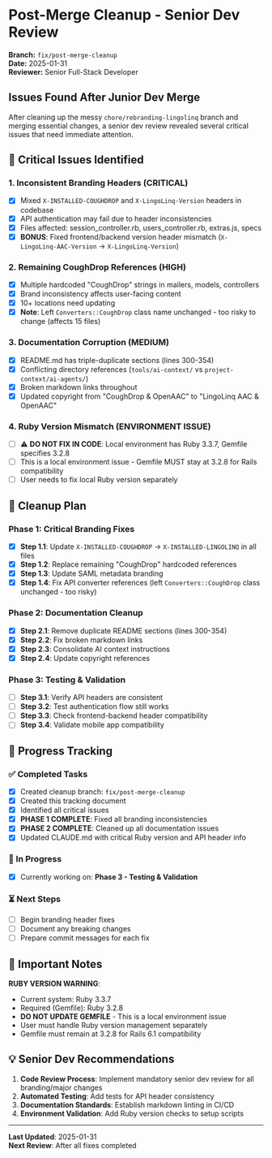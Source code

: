 # Post-Merge Cleanup - Senior Dev Review

**Branch:** `fix/post-merge-cleanup`  
**Date:** 2025-01-31  
**Reviewer:** Senior Full-Stack Developer  

## Issues Found After Junior Dev Merge

After cleaning up the messy `chore/rebranding-lingolinq` branch and merging essential changes, a senior dev review revealed several critical issues that need immediate attention.

## 🚨 Critical Issues Identified

### 1. **Inconsistent Branding Headers** (CRITICAL)
- [x] Mixed `X-INSTALLED-COUGHDROP` and `X-LingoLinq-Version` headers in codebase
- [x] API authentication may fail due to header inconsistencies
- [x] Files affected: session_controller.rb, users_controller.rb, extras.js, specs
- [x] **BONUS**: Fixed frontend/backend version header mismatch (`X-LingoLinq-AAC-Version` → `X-LingoLinq-Version`)

### 2. **Remaining CoughDrop References** (HIGH)
- [x] Multiple hardcoded "CoughDrop" strings in mailers, models, controllers
- [x] Brand inconsistency affects user-facing content
- [x] 10+ locations need updating
- [x] **Note**: Left `Converters::CoughDrop` class name unchanged - too risky to change (affects 15 files)

### 3. **Documentation Corruption** (MEDIUM)
- [x] README.md has triple-duplicate sections (lines 300-354)
- [x] Conflicting directory references (`tools/ai-context/` vs `project-context/ai-agents/`)
- [x] Broken markdown links throughout
- [x] Updated copyright from "CoughDrop & OpenAAC" to "LingoLinq AAC & OpenAAC"

### 4. **Ruby Version Mismatch** (ENVIRONMENT ISSUE)
- [ ] ⚠️ **DO NOT FIX IN CODE**: Local environment has Ruby 3.3.7, Gemfile specifies 3.2.8
- [ ] This is a local environment issue - Gemfile MUST stay at 3.2.8 for Rails compatibility
- [ ] User needs to fix local Ruby version separately

## 🔧 Cleanup Plan

### Phase 1: Critical Branding Fixes
- [x] **Step 1.1**: Update `X-INSTALLED-COUGHDROP` → `X-INSTALLED-LINGOLINQ` in all files
- [x] **Step 1.2**: Replace remaining "CoughDrop" hardcoded references
- [x] **Step 1.3**: Update SAML metadata branding
- [x] **Step 1.4**: Fix API converter references (left `Converters::CoughDrop` class unchanged - too risky)

### Phase 2: Documentation Cleanup  
- [x] **Step 2.1**: Remove duplicate README sections (lines 300-354)
- [x] **Step 2.2**: Fix broken markdown links
- [x] **Step 2.3**: Consolidate AI context instructions
- [x] **Step 2.4**: Update copyright references

### Phase 3: Testing & Validation
- [ ] **Step 3.1**: Verify API headers are consistent
- [ ] **Step 3.2**: Test authentication flow still works
- [ ] **Step 3.3**: Check frontend-backend header compatibility
- [ ] **Step 3.4**: Validate mobile app compatibility

## 📝 Progress Tracking

### ✅ Completed Tasks
- [x] Created cleanup branch: `fix/post-merge-cleanup`
- [x] Created this tracking document
- [x] Identified all critical issues
- [x] **PHASE 1 COMPLETE**: Fixed all branding inconsistencies
- [x] **PHASE 2 COMPLETE**: Cleaned up all documentation issues
- [x] Updated CLAUDE.md with critical Ruby version and API header info

### 🔄 In Progress  
- [x] Currently working on: **Phase 3 - Testing & Validation**

### ⏳ Next Steps
- [ ] Begin branding header fixes
- [ ] Document any breaking changes
- [ ] Prepare commit messages for each fix

## 🚨 Important Notes

**RUBY VERSION WARNING**: 
- Current system: Ruby 3.3.7
- Required (Gemfile): Ruby 3.2.8  
- **DO NOT UPDATE GEMFILE** - This is a local environment issue
- User must handle Ruby version management separately
- Gemfile must remain at 3.2.8 for Rails 6.1 compatibility

## 💡 Senior Dev Recommendations

1. **Code Review Process**: Implement mandatory senior dev review for all branding/major changes
2. **Automated Testing**: Add tests for API header consistency  
3. **Documentation Standards**: Establish markdown linting in CI/CD
4. **Environment Validation**: Add Ruby version checks to setup scripts

---
**Last Updated**: 2025-01-31  
**Next Review**: After all fixes completed